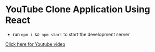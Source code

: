 # YouTube Clone Application Using React

- run `npm i && npm start` to start the development server

[Click here for Youtube video](https://www.youtube.com/watch?v=VPVzx1ZOVuw)
